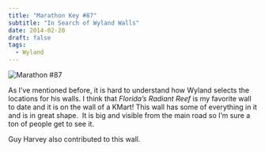 ```yaml
---
title: "Marathon Key #87"
subtitle: "In Search of Wyland Walls"
date: 2014-02-20
draft: false
tags:
  - Wyland
---
```


![Marathon #87](../images/87-marathon.jpg)


As I’ve mentioned before, it is hard to understand how Wyland selects the locations for his walls. I think that _Florida’s Radiant Reef_ is my favorite wall to date and it is on the wall of a KMart! This wall has some of everything in it and is in great shape.  It is big and visible from the main road so I’m sure a ton of people get to see it.

Guy Harvey also contributed to this wall.
